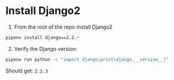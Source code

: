 # Install Django2

1. From the root of the repo install Django2
```bash
pipenv install django==2.2.*
```

2. Verify the Django version:
```bash
pipenv run python -c "import django;print(django.__version__)"
```
Should get: `2.2.3`
